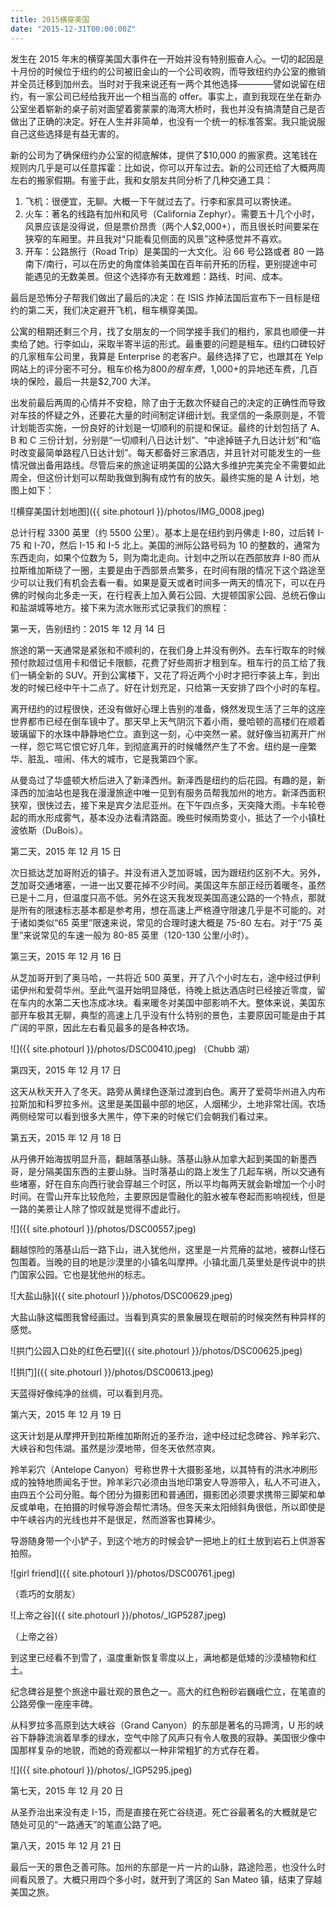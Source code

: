 ```yaml
---
title: 2015横穿美国
date: "2015-12-31T00:00:00Z"
---
```


发生在 2015 年末的横穿美国大事件在一开始并没有特别振奋人心。一切的起因是十月份的时候位于纽约的公司被旧金山的一个公司收购，而导致纽约办公室的撤销并全员迁移到加州去。当时对于我来说还有一两个其他选择————譬如说留在纽约，有一家公司已经给我开出一个相当高的 offer。事实上，直到我现在坐在新办公室坐着崭新的桌子前对面望着雾蒙蒙的海湾大桥时，我也并没有搞清楚自己是否做出了正确的决定。好在人生并非简单，也没有一个统一的标准答案。我只能说服自己这些选择是有益无害的。

新的公司为了确保纽约办公室的彻底解体，提供了$10,000 的搬家费。这笔钱在规则内几乎是可以任意挥霍：比如说，你可以开车过去。新的公司还给了大概两周左右的搬家假期。有鉴于此，我和女朋友共同分析了几种交通工具：

1. 飞机：很便宜，无聊。大概一下午就过去了。行李和家具可以寄快递。
2. 火车：著名的线路有加州和风号（California Zephyr）。需要五十几个小时，风景应该是没得说，但是票价昂贵（两个人$2,000+），而且很长时间要呆在狭窄的车厢里。并且我对“只能看见侧面的风景”这种感觉并不喜欢。
3. 开车：公路旅行（Road Trip）是美国的一大文化。沿 66 号公路或者 80 一路南下/南行，可以在历史的角度体验美国在百年前开拓的历程，更别提途中可能遇见的无数美景。但这个选择亦有无数难题：路线、时间、成本。

最后是恐怖分子帮我们做出了最后的决定：在 ISIS 炸掉法国后宣布下一目标是纽约的第二天，我们决定避开飞机，租车横穿美国。

公寓的租期还剩三个月，找了女朋友的一个同学接手我们的租约，家具也顺便一并卖给了她。行李如山，采取半寄半运的形式。最重要的问题是租车。纽约口碑较好的几家租车公司里，我算是 Enterprise 的老客户。最终选择了它，也跟其在 Yelp 网站上的评分密不可分。租车价格为$800 的租车费，$1,000+的异地还车费，几百块的保险，最后一共是$2,700 大洋。

出发前最后两周的心情并不安稳，除了由于无数次怀疑自己的决定的正确性而导致对车技的怀疑之外，还要花大量的时间制定详细计划。我坚信的一条原则是，不管计划能否实施，一份良好的计划是一切顺利的前提和保证。最终的计划包括了 A、B 和 C 三份计划，分别是“一切顺利八日达计划”、“中途掉链子九日达计划”和“临时改变最简单路程八日达计划”。每天都备好三家酒店，并且针对可能发生的一些情况做出备用路线。尽管后来的旅途证明美国的公路大多维护完美完全不需要如此周全，但这份计划可以帮助我做到胸有成竹有的放矢。最终实施的是 A 计划，地图上如下：

![横穿美国计划地图]({{ site.photourl }}/photos/IMG_0008.jpeg)

总计行程 3300 英里（约 5500 公里）。基本上是在纽约到丹佛走 I-80，过后转 I-75 和 I-70，然后 I-15 和 I-5 北上。美国的洲际公路号码为 10 的整数的，通常为东西走向，如果个位数为 5，则为南北走向。计划中之所以在西部放弃 I-80 而从拉斯维加斯绕了一圈，主要是由于西部景点繁多，在时间有限的情况下这个路途至少可以让我们有机会去看一看。如果是夏天或者时间多一两天的情况下，可以在丹佛的时候向北多走一天，在行程表上加入黄石公园、大提顿国家公园、总统石像山和盐湖城等地方。接下来为流水账形式记录我们的旅程：

第一天，告别纽约：2015 年 12 月 14 日

旅途的第一天通常是紧张和不顺利的，在我们身上并没有例外。去车行取车的时候预付款超过信用卡和借记卡限额，花费了好些周折才租到车。租车行的员工给了我们一辆全新的 SUV。开到公寓楼下，又花了将近两个小时才把行李装上车，到出发的时候已经中午十二点了。好在计划充足，只给第一天安排了四个小时的车程。

离开纽约的过程很快，还没有做好心理上告别的准备，倏然发现生活了三年的这座世界都市已经在倒车镜中了。那天早上天气阴沉下着小雨，曼哈顿的高楼们在顺着玻璃留下的水珠中静静地伫立。直到这一刻，心中突然一紧。就好像当初离开广州一样，怨它骂它恨它好几年，到彻底离开的时候幡然产生了不舍。纽约是一座繁华、脏乱、喧闹、伟大的城市，它是我第四个家。

从曼岛过了华盛顿大桥后进入了新泽西州。新泽西是纽约的后花园。有趣的是，新泽西的加油站也是我在漫漫旅途中唯一见到有服务员帮我加州的地方。新泽西面积狭窄，很快过去，接下来是宾夕法尼亚州。在下午四点多，天突降大雨。卡车轮卷起的雨水形成雾气，基本没办法看清路面。晚些时候雨势变小，抵达了一个小镇杜波依斯（DuBois）。

第二天，2015 年 12 月 15 日

次日抵达芝加哥附近的镇子。并没有进入芝加哥城，因为跟纽约区别不大。另外，芝加哥交通堵塞，一进一出又要花掉不少时间。美国这年东部正经历着暖冬，虽然已是十二月，但温度只高不低。另外在这天我发现美国高速公路的一个特点，那就是所有的限速标志基本都是参考用，想在高速上严格遵守限速几乎是不可能的。对于诸如类似“65 英里”限速来说，常见的合理时速大概是 75-80 左右。对于“75 英里”来说常见的车速一般为 80-85 英里（120-130 公里/小时）。

第三天，2015 年 12 月 16 日

从芝加哥开到了奥马哈，一共将近 500 英里，开了八个小时左右，途中经过伊利诺伊州和爱荷华州。至此气温开始明显降低，待晚上抵达酒店时已经接近零度，留在车内的水第二天也冻成冰块。看来暖冬对美国中部影响不大。整体来说，美国东部开车极其无聊，典型的高速上几乎没有什么特别的景色，主要原因可能是由于其广阔的平原，因此左右看见最多的是各种农场。

![]({{ site.photourl }}/photos/DSC00410.jpeg)
（Chubb 湖）

第四天，2015 年 12 月 17 日

这天从秋天开入了冬天。路旁从黄绿色逐渐过渡到白色。离开了爱荷华州进入内布拉斯加和科罗拉多州。这里是美国最中部的地区，人烟稀少，土地非常壮阔。农场两侧经常可以看到很多大黑牛，停下来的时候它们会朝我们看过来。

第五天，2015 年 12 月 18 日

从丹佛开始海拔明显升高，翻越落基山脉。落基山脉从加拿大起到美国的新墨西哥，是分隔美国东西的主要山脉。当时落基山的路上发生了几起车祸，所以交通有些堵塞，好在自东向西行驶会穿越三个时区，所以平均每两天就会新增加一个小时时间。在雪山开车比较危险，主要原因是雪融化的脏水被车卷起而影响视线，但是一路的美景让人除了惊叹就是觉得不虚此行。

![]({{ site.photourl }}/photos/DSC00557.jpeg)

翻越惊险的落基山后一路下山，进入犹他州，这里是一片荒瘠的盆地，被群山怪石包围着。当晚的目的地是沙漠里的小镇名叫摩押。小镇北面几英里处是传说中的拱门国家公园。它也是犹他州的标志。

![大盐山脉]({{ site.photourl }}/photos/DSC00629.jpeg)

大盐山脉这幅图我曾经画过。当看到真实的景象展现在眼前的时候突然有种异样的感觉。

![拱门公园入口处的红色石壁]({{ site.photourl }}/photos/DSC00625.jpeg)

![拱门]({{ site.photourl }}/photos/DSC00613.jpeg)

天蓝得好像纯净的丝绸，可以看到月亮。

第六天，2015 年 12 月 19 日

这天计划是从摩押开到拉斯维加斯附近的圣乔治，途中经过纪念碑谷、羚羊彩穴、大峡谷和包伟湖。虽然是沙漠地带，但冬天依然凉爽。

羚羊彩穴（Antelope Canyon）号称世界十大摄影圣地，以其特有的洪水冲刷形成的独特地质闻名于世。羚羊彩穴必须由当地印第安人导游带入，私人不可进入，由四五个公司分赃。每个团分为摄影团和普通团，摄影团必须要求携带三脚架和单反或单电，在拍摄的时候导游会帮忙清场。但冬天来太阳倾斜角很低，所以即使是中午峡谷内的光线也并不是很足，然而游客也算稀少。

导游随身带一个小铲子，到这个地方的时候会铲一把地上的红土放到岩石上供游客拍照。

![girl friend]({{ site.photourl }}/photos/DSC00761.jpeg)

（乖巧的女朋友）

![上帝之谷]({{ site.photourl }}/photos/\_IGP5287.jpeg)

（上帝之谷）

到这里已经看不到雪了，温度重新恢复零度以上，满地都是低矮的沙漠植物和红土。

纪念碑谷是整个旅途中最壮观的景色之一。高大的红色粉砂岩巍峨伫立，在笔直的公路旁像一座座丰碑。

从科罗拉多高原到达大峡谷（Grand Canyon）的东部是著名的马蹄湾，U 形的峡谷下静静流淌着旱季的绿水，空气中除了风声只有令人敬畏的寂静。美国很少像中国那样复杂的地貌，而她的奇观都以一种非常粗犷的方式存在着。

![]({{ site.photourl }}/photos/\_IGP5295.jpeg)

第七天，2015 年 12 月 20 日

从圣乔治出来没有走 I-15，而是直接在死亡谷绕道。死亡谷最著名的大概就是它随处可见的“一路通天”的笔直公路了吧。

第八天，2015 年 12 月 21 日

最后一天的景色乏善可陈。加州的东部是一片一片的山脉，路途险恶，也没什么时间看风景了。大概只用四个多小时，就开到了湾区的 San Mateo 镇，结束了穿越美国之旅。
